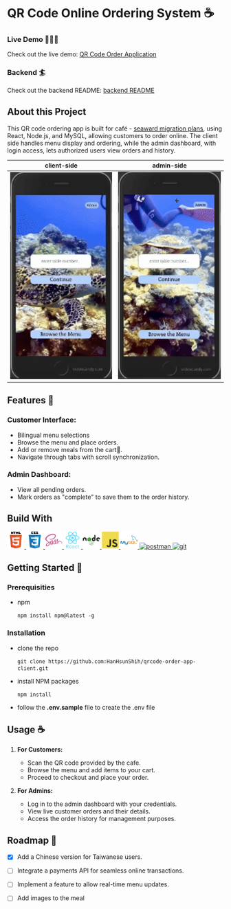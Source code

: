 # QR Code Online Ordering System ☕️

### Live Demo 🏄🏻‍♀️
Check out the live demo: [QR Code Order Application](https://seaward-migration-plan.netlify.app/)</br>

### Backend 🏄
Check out the backend README: [backend README](https://github.com/HanHsunShih/qrcode-order-app-server)

## About this Project
This QR code ordering app is built for café - [seaward migration plans](https://www.instagram.com/seaward.m.plan_coffee.diving/?hl=zh-tw), using React, Node.js, and MySQL, allowing customers to order online. The client side handles menu display and ordering, while the admin dashboard, with login access, lets authorized users view orders and history.

client-side|admin-side
--|--
<img src="https://github.com/HanHsunShih/qrcode-order-app-client/blob/main/images/client-side_compressed.gif" width="300" />|<img src="https://github.com/HanHsunShih/qrcode-order-app-client/blob/main/images/admin-side_compressed.gif" width="300" />

## Features 🤿
### Customer Interface:
- Bilingual menu selections
- Browse the menu and place orders.
- Add or remove meals from the cart🛒.
- Navigate through tabs with scroll synchronization.

### Admin Dashboard:
- View all pending orders.
- Mark orders as "complete" to save them to the order history.


## Build With

<p align="left">
  <a href="https://www.w3.org/html/" target="_blank" rel="noreferrer"> <img src="https://raw.githubusercontent.com/devicons/devicon/master/icons/html5/html5-original-wordmark.svg" alt="html5" width="40" height="40"/> </a> 
  <a href="https://www.w3schools.com/css/" target="_blank" rel="noreferrer"> <img src="https://raw.githubusercontent.com/devicons/devicon/master/icons/css3/css3-original-wordmark.svg" alt="css3" width="40" height="40"/> </a> 
  <a href="https://sass-lang.com" target="_blank" rel="noreferrer"> <img src="https://raw.githubusercontent.com/devicons/devicon/master/icons/sass/sass-original.svg" alt="sass" width="40" height="40"/> </a>
  <a href="https://reactjs.org/" target="_blank" rel="noreferrer"> <img src="https://raw.githubusercontent.com/devicons/devicon/master/icons/react/react-original-wordmark.svg" alt="react" width="40" height="40"/> </a> 
  <a href="https://nodejs.org" target="_blank" rel="noreferrer"> <img src="https://raw.githubusercontent.com/devicons/devicon/master/icons/nodejs/nodejs-original-wordmark.svg" alt="nodejs" width="40" height="40"/> </a> 
  <a href="https://developer.mozilla.org/en-US/docs/Web/JavaScript" target="_blank" rel="noreferrer"> <img src="https://raw.githubusercontent.com/devicons/devicon/master/icons/javascript/javascript-original.svg" alt="javascript" width="40" height="40"/> </a> 
  <a href="https://www.mysql.com/" target="_blank" rel="noreferrer"> <img src="https://raw.githubusercontent.com/devicons/devicon/master/icons/mysql/mysql-original-wordmark.svg" alt="mysql" width="40" height="40"/> </a> 
  <a href="https://postman.com" target="_blank" rel="noreferrer"> <img src="https://www.vectorlogo.zone/logos/getpostman/getpostman-icon.svg" alt="postman" width="40" height="40"/> </a> 
  <a href="https://git-scm.com/" target="_blank" rel="noreferrer"> <img src="https://www.vectorlogo.zone/logos/git-scm/git-scm-icon.svg" alt="git" width="40" height="40"/> </a> 
</p>

## Getting Started 🤩

### Prerequisities
- npm
  ```
  npm install npm@latest -g
  ```
### Installation
- clone the repo
  ```
  git clone https://github.com:HanHsunShih/qrcode-order-app-client.git
  ```
- install NPM packages
  ```
  npm install
  ```
- follow the **.env.sample** file to create the .env file

## Usage ☕️

1. **For Customers:**
   - Scan the QR code provided by the cafe.
   - Browse the menu and add items to your cart.
   - Proceed to checkout and place your order.

2. **For Admins:**
   - Log in to the admin dashboard with your credentials.
   - View live customer orders and their details.
   - Access the order history for management purposes.
  
## Roadmap 🚀
- [x] Add a Chinese version for Taiwanese users.
- [ ] Integrate a payments API for seamless online transactions.
- [ ] Implement a feature to allow real-time menu updates.
- [ ] Add images to the meal





  

